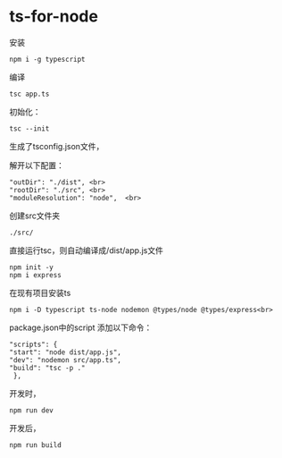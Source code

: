 # ts-for-node
安装

    npm i -g typescript

编译
    
    tsc app.ts

初始化：

    tsc --init

生成了tsconfig.json文件，

解开以下配置：

    "outDir": "./dist", <br>
    "rootDir": "./src", <br>
    "moduleResolution": "node",  <br>

创建src文件夹

    ./src/

直接运行tsc，则自动编译成/dist/app.js文件

    npm init -y
    npm i express

在现有项目安装ts

    npm i -D typescript ts-node nodemon @types/node @types/express<br>

package.json中的script 添加以下命令：

    "scripts": {
    "start": "node dist/app.js",
    "dev": "nodemon src/app.ts",
    "build": "tsc -p ."
     },
 
 开发时，
        
    npm run dev
 
 开发后，
    
    npm run build
